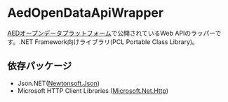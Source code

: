 # AedOpenDataApiWrapper

[AEDオープンデータプラットフォーム](http://hatsunejournal.jp/w8/aedOpendata/)で公開されているWeb APIのラッパーです。.NET Framework向けライブラリ(PCL Portable Class Library)。

## 依存パッケージ

- Json.NET([Newtonsoft.Json](https://www.nuget.org/packages/Newtonsoft.Json/))
- Microsoft HTTP Client Libraries ([Microsoft.Net.Http](https://www.nuget.org/packages/Microsoft.Net.Http))
